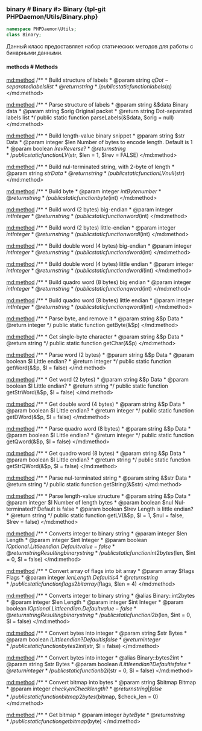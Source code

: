 ### binary # Binary #> Binary {tpl-git PHPDaemon/Utils/Binary.php}

```php
namespace PHPDaemon\Utils;
class Binary;
```

Данный класс предоставляет набор статических методов для работы с бинарными данными.

<!-- include-namespace path="\PHPDaemon\Utils\Binary" commit="" level="" access="" -->
#### methods # Methods

<md:method>
/**
	 * Build structure of labels
	 * @param  string $q Dot-separated labels list
	 * @return string
	 */
public static function labels($q)
</md:method>

<md:method>
/**
	 * Parse structure of labels
	 * @param  string &$data Binary data
	 * @param  string $orig  Original packet
	 * @return string        Dot-separated labels list
	 */
public static function parseLabels(&$data, $orig = null)
</md:method>

<md:method>
/**
	 * Build length-value binary snippet
	 * @param string  $str  Data
	 * @param integer $len  Number of bytes to encode length. Default is 1
	 * @param boolean $lrev Reverse?
	 * @return string
	 */
public static function LV($str, $len = 1, $lrev = FALSE)
</md:method>

<md:method>
/**
	 * Build nul-terminated string, with 2-byte of length
	 * @param string $str Data
	 * @return string
	 */
public static function LVnull($str)
</md:method>

<md:method>
/**
	 * Build byte
	 * @param  integer $int Byte number
	 * @return string
	 */
public static function byte($int)
</md:method>

<md:method>
/**
	 * Build word (2 bytes) big-endian
	 * @param  integer $int Integer
	 * @return string
	 */
public static function word($int)
</md:method>

<md:method>
/**
	 * Build word (2 bytes) little-endian
	 * @param  integer $int Integer
	 * @return string
	 */
public static function wordl($int)
</md:method>

<md:method>
/**
	 * Build double word (4 bytes) big-endian
	 * @param  integer $int Integer
	 * @return string
	 */
public static function dword($int)
</md:method>

<md:method>
/**
	 * Build double word (4 bytes) little endian
	 * @param  integer $int Integer
	 * @return string
	 */
public static function dwordl($int)
</md:method>

<md:method>
/**
	 * Build quadro word (8 bytes) big endian
	 * @param  integer $int Integer
	 * @return string
	 */
public static function qword($int)
</md:method>

<md:method>
/**
	 * Build quadro word (8 bytes) little endian
	 * @param  integer $int Integer
	 * @return string
	 */
public static function qwordl($int)
</md:method>

<md:method>
/**
	 * Parse byte, and remove it
	 * @param  string &$p Data
	 * @return integer
	 */
public static function getByte(&$p)
</md:method>

<md:method>
/**
	 * Get single-byte character
	 * @param  string &$p Data
	 * @return string
	 */
public static function getChar(&$p)
</md:method>

<md:method>
/**
	 * Parse word (2 bytes)
	 * @param  string  &$p Data
	 * @param  boolean $l  Little endian?
	 * @return integer
	 */
public static function getWord(&$p, $l = false)
</md:method>

<md:method>
/**
	 * Get word (2 bytes)
	 * @param  string  &$p Data
	 * @param  boolean $l  Little endian?
	 * @return string
	 */
public static function getStrWord(&$p, $l = false)
</md:method>

<md:method>
/**
	 * Get double word (4 bytes)
	 * @param  string  &$p Data
	 * @param  boolean $l  Little endian?
	 * @return integer
	 */
public static function getDWord(&$p, $l = false)
</md:method>

<md:method>
/**
	 * Parse quadro word (8 bytes)
	 * @param  string  &$p Data
	 * @param  boolean $l  Little endian?
	 * @return integer
	 */
public static function getQword(&$p, $l = false)
</md:method>

<md:method>
/**
	 * Get quadro word (8 bytes)
	 * @param  string  &$p Data
	 * @param  boolean $l  Little endian?
	 * @return string
	 */
public static function getStrQWord(&$p, $l = false)
</md:method>

<md:method>
/**
	 * Parse nul-terminated string
	 * @param  string &$str Data
	 * @return string
	 */
public static function getString(&$str)
</md:method>

<md:method>
/**
	 * Parse length-value structure
	 * @param  string  &$p   Data
	 * @param  integer $l    Number of length bytes
	 * @param  boolean $nul  Nul-terminated? Default is false
	 * @param  boolean $lrev Length is little endian?
	 * @return string
	 */
public static function getLV(&$p, $l = 1, $nul = false, $lrev = false)
</md:method>

<md:method>
/**
	 * Converts integer to binary string
	 * @param  integer $len Length
	 * @param  integer $int Integer
	 * @param  boolean $l   Optional. Little endian. Default value - false
	 * @return string       Resulting binary string
	 */
public static function int2bytes($len, $int = 0, $l = false)
</md:method>

<md:method>
/**
	 * Convert array of flags into bit array
	 * @param  array   $flags Flags
	 * @param  integer $len   Length. Default is 4
	 * @return string
	 */
public static function flags2bitarray($flags, $len = 4)
</md:method>

<md:method>
/**
	 * Converts integer to binary string
	 * @alias Binary::int2bytes
	 * @param  integer $len Length
	 * @param  integer $int Integer
	 * @param  boolean $l   Optional. Little endian. Default value - false
	 * @return string       Resulting binary string
	 */
public static function i2b($len, $int = 0, $l = false)
</md:method>

<md:method>
/**
	 * Convert bytes into integer
	 * @param  string  $str Bytes
	 * @param  boolean $l   Little endian? Default is false
	 * @return integer
	 */
public static function bytes2int($str, $l = false)
</md:method>

<md:method>
/**
	 * Convert bytes into integer
	 * @alias Binary::bytes2int
	 * @param  string  $str Bytes
	 * @param  boolean $l   Little endian? Default is false
	 * @return integer
	 */
public static function b2i($str = 0, $l = false)
</md:method>

<md:method>
/**
	 * Convert bitmap into bytes
	 * @param  string  $bitmap    Bitmap
	 * @param  integer $check_len Check length?
	 * @return string|false
	 */
public static function bitmap2bytes($bitmap, $check_len = 0)
</md:method>

<md:method>
/**
	 * Get bitmap
	 * @param  integer $byte Byte
	 * @return string
	 */
public static function getbitmap($byte)
</md:method>


<!--/ include-namespace -->
